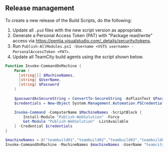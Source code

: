 ## Release management

To create a new release of the Build Scripts, do the following:

1. Update all `.psd` files with the new script version as appropriate.
2. Generate a Personal Access Token (PAT) with "Package read/write" access via https://pentia.visualstudio.com/_details/security/tokens.
3. Run `Publish-AllModules.ps1 -Username <VSTS username> -PersonalAccessToken <PAT>`.
4. Update all TeamCity build agents using the script shown below.

```powershell
Function Invoke-CommandOnMachine {
    Param (      
      [string[]] $MachineNames,
      [string] $UserName,
      [string] $Password
    )
    
    $passwordAsSecureString = ConvertTo-SecureString -AsPlainText $Password -Force
    $credentials = New-Object System.Management.Automation.PSCredential -ArgumentList $UserName, $passwordAsSecureString

    Invoke-Command -ComputerName $MachineNames -ScriptBlock { 
        Install-Module "Publish-WebSolution" -Force
        Get-Module "Publish-WebSolution" -ListAvailable
    } -Credential $credentials
}

$machineNames = @("teambuild01","teambuild02","teambuild03","teambuild04","teambuild05")
Invoke-CommandOnMachine -MachineNames $machineNames -UserName "teamcity" -Password "<PASSWORD GOES HERE>"
```
